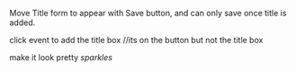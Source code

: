 Move Title form to appear with Save button, and can only save once title is added. 

click event to add the title box //its on the button but not the title box

make it look pretty *sparkles*

